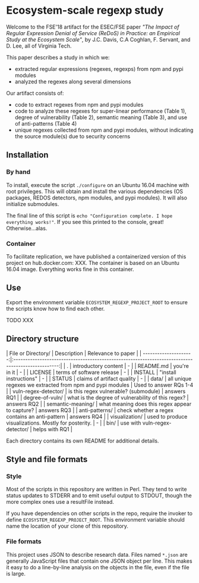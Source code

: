 # Ecosystem-scale regexp study

Welcome to the FSE'18 artifact for the ESEC/FSE paper *"The Impact of Regular Expression Denial of Service (ReDoS) in Practice: an Empirical Study at the Ecosystem Scale"*, by J.C. Davis, C.A Coghlan, F. Servant, and D. Lee, all of Virginia Tech.

This paper describes a study in which we:
- extracted regular expressions (regexes, regexps) from npm and pypi modules
- analyzed the regexes along several dimensions

Our artifact consists of:
- code to extract regexes from npm and pypi modules
- code to analyze these regexes for super-linear performance (Table 1), degree of vulnerability (Table 2), semantic meaning (Table 3), and use of anti-patterns (Table 4)
- unique regexes collected from npm and pypi modules, without indicating the source module(s) due to security concerns

## Installation

### By hand

To install, execute the script `./configure` on an Ubuntu 16.04 machine with root privileges.
This will obtain and install the various dependencies (OS packages, REDOS detectors, npm modules, and pypi modules).
It will also initialize submodules.

The final line of this script is `echo "Configuration complete. I hope everything works!"`.
If you see this printed to the console, great!
Otherwise...alas.

### Container

To facilitate replication, we have published a containerized version of this project on hub.docker.com: XXX.
The container is based on an Ubuntu 16.04 image.
Everything works fine in this container.

## Use

Export the environment variable `ECOSYSTEM_REGEXP_PROJECT_ROOT` to ensure the scripts know how to find each other.

TODO XXX

## Directory structure

| File or Directory/    | Description | Relevance to paper |
| ---------------------:|:-------------------------------------------------------------------------------------------------:|
| .                     | introductory content | - |
| README.md             | you're in it | - |
| LICENSE               | terms of software release | - |
| INSTALL               | "install instructions" | - |
| STATUS                | claims of artifact quality | - |
| data/                 | all unique regexes we extracted from npm and pypi modules | Used to answer RQs 1-4 |
| vuln-regex-detector/  | is this regex vulnerable? (submodule) | answers RQ1 |
| degree-of-vuln/       | what is the degree of vulnerability of this regex? | answers RQ2 |
| semantic-meaning/     | what meaning does this regex appear to capture? | answers RQ3 |
| anti-patterns/        | check whether a regex contains an anti-pattern | answers RQ4 |
| visualization/        | used to produce visualizations. Mostly for posterity. | - |
| bin/                  | use with vuln-regex-detector/ | helps with RQ1 |

Each directory contains its own README for additional details.

## Style and file formats

### Style

Most of the scripts in this repository are written in Perl.
They tend to write status updates to STDERR and to emit useful output to STDOUT, though the more complex ones use a resultFile instead.

If you have dependencies on other scripts in the repo, require the invoker to define `ECOSYSTEM_REGEXP_PROJECT_ROOT`.
This environment variable should name the location of your clone of this repository.

### File formats

This project uses JSON to describe research data.
Files named `*.json` are generally JavaScript files that contain one JSON object per line.
This makes it easy to do a line-by-line analysis on the objects in the file, even if the file is large.
